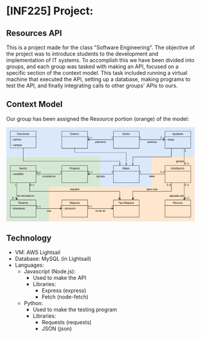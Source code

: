 # [INF225] Project:
## Resources API
This is a project made for the class "Software Engineering".
The objective of the project was to introduce students to the development and implementation of IT systems.
To accomplish this we have been divided into groups, and each group was tasked with making an API, focused on a specific section of the context model.
This task included running a virtual machine that executed the API, setting up a database, making programs to test the API, and finally integrating calls to other groups' APIs to ours.
## Context Model
Our group has been assigned the Resource portion (orange) of the model:

![context](https://github.com/DreWulff/INF225-Project/blob/main/context.PNG?raw=true)

## Technology
* VM: AWS Lightsail
* Database: MySQL (in Lightsail)
* Languages:
  * Javascript (Node.js):
    * Used to make the API
    * Libraries:
      * Express (express)
      * Fetch (node-fetch)
  * Python:
    * Used to make the testing program
    * Libraries:
      * Requests (requests)
      * JSON (json)
